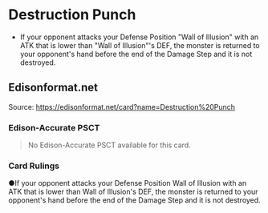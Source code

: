 # Destruction Punch

*   If your opponent attacks your Defense Position "Wall of Illusion" with an ATK that is lower than "Wall of Illusion"'s DEF, the monster is returned to your opponent's hand before the end of the Damage Step and it is not destroyed.

## Edisonformat.net

Source: https://edisonformat.net/card?name=Destruction%20Punch

### Edison-Accurate PSCT

> No Edison-Accurate PSCT available for this card.

### Card Rulings

●If your opponent attacks your Defense Position Wall of Illusion with an ATK that is lower than Wall of Illusion's DEF, the monster is returned to your opponent's hand before the end of the Damage Step and it is not destroyed.
            